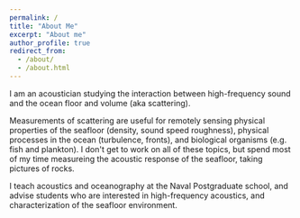 ```yaml
---
permalink: /
title: "About Me"
excerpt: "About me"
author_profile: true
redirect_from:
  - /about/
  - /about.html
---
```


I am an acoustician studying the interaction between high-frequency sound and the ocean floor and volume (aka scattering).

Measurements of scattering are useful for remotely sensing physical properties of the seafloor (density, sound speed roughness), physical processes in the ocean (turbulence, fronts), and biological organisms (e.g. fish and plankton). I don't get to work on all of these topics, but spend most of my time measureing the acoustic response of the seafloor, taking pictures of rocks.

I teach acoustics and oceanography at the Naval Postgraduate school, and advise students who are interested in high-frequency acoustics, and characterization of the seafloor environment. 
